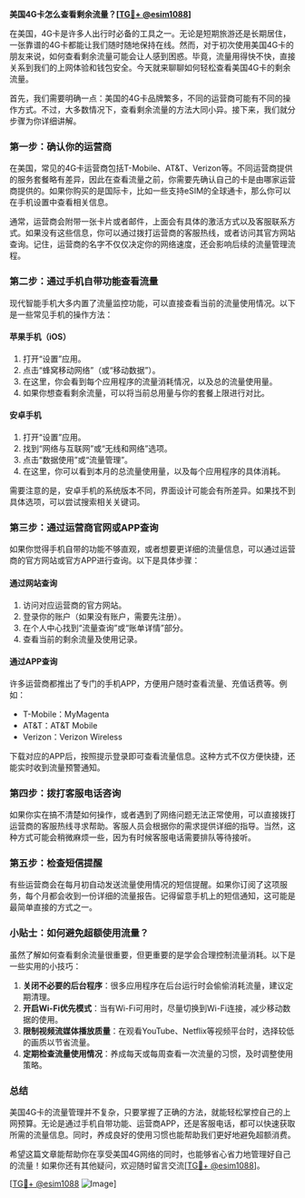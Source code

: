 **美国4G卡怎么查看剩余流量？[[TG💪+ @esim1088](https://t.me/s/esim1088)]**

在美国，4G卡是许多人出行时必备的工具之一。无论是短期旅游还是长期居住，一张靠谱的4G卡都能让我们随时随地保持在线。然而，对于初次使用美国4G卡的朋友来说，如何查看剩余流量可能会让人感到困惑。毕竟，流量用得快不快，直接关系到我们的上网体验和钱包安全。今天就来聊聊如何轻松查看美国4G卡的剩余流量。

首先，我们需要明确一点：美国的4G卡品牌繁多，不同的运营商可能有不同的操作方式。不过，大多数情况下，查看剩余流量的方法大同小异。接下来，我们就分步骤为你详细讲解。

### **第一步：确认你的运营商**

在美国，常见的4G卡运营商包括T-Mobile、AT&T、Verizon等。不同运营商提供的服务套餐略有差异，因此在查看流量之前，你需要先确认自己的卡是由哪家运营商提供的。如果你购买的是国际卡，比如一些支持eSIM的全球通卡，那么你可以在手机设置中查看相关信息。

通常，运营商会附带一张卡片或者邮件，上面会有具体的激活方式以及客服联系方式。如果没有这些信息，你可以通过拨打运营商的客服热线，或者访问其官方网站查询。记住，运营商的名字不仅仅决定你的网络速度，还会影响后续的流量管理流程。

### **第二步：通过手机自带功能查看流量**

现代智能手机大多内置了流量监控功能，可以直接查看当前的流量使用情况。以下是一些常见手机的操作方法：

#### **苹果手机（iOS）**
1. 打开“设置”应用。
2. 点击“蜂窝移动网络”（或“移动数据”）。
3. 在这里，你会看到每个应用程序的流量消耗情况，以及总的流量使用量。
4. 如果你想查看剩余流量，可以将当前总用量与你的套餐上限进行对比。

#### **安卓手机**
1. 打开“设置”应用。
2. 找到“网络与互联网”或“无线和网络”选项。
3. 点击“数据使用”或“流量管理”。
4. 在这里，你可以看到本月的总流量使用量，以及每个应用程序的具体消耗。

需要注意的是，安卓手机的系统版本不同，界面设计可能会有所差异。如果找不到具体选项，可以尝试搜索相关关键词。

### **第三步：通过运营商官网或APP查询**

如果你觉得手机自带的功能不够直观，或者想要更详细的流量信息，可以通过运营商的官方网站或官方APP进行查询。以下是具体步骤：

#### **通过网站查询**
1. 访问对应运营商的官方网站。
2. 登录你的账户（如果没有账户，需要先注册）。
3. 在个人中心找到“流量查询”或“账单详情”部分。
4. 查看当前的剩余流量及使用记录。

#### **通过APP查询**
许多运营商都推出了专门的手机APP，方便用户随时查看流量、充值话费等。例如：
- T-Mobile：MyMagenta
- AT&T：AT&T Mobile
- Verizon：Verizon Wireless

下载对应的APP后，按照提示登录即可查看流量信息。这种方式不仅方便快捷，还能实时收到流量预警通知。

### **第四步：拨打客服电话咨询**

如果你实在搞不清楚如何操作，或者遇到了网络问题无法正常使用，可以直接拨打运营商的客服热线寻求帮助。客服人员会根据你的需求提供详细的指导。当然，这种方式可能会稍微麻烦一些，因为有时候客服电话需要排队等待接听。

### **第五步：检查短信提醒**

有些运营商会在每月初自动发送流量使用情况的短信提醒。如果你订阅了这项服务，每个月都会收到一份详细的流量报告。记得留意手机上的短信通知，这可能是最简单直接的方式之一。

### **小贴士：如何避免超额使用流量？**

虽然了解如何查看剩余流量很重要，但更重要的是学会合理控制流量消耗。以下是一些实用的小技巧：
1. **关闭不必要的后台程序**：很多应用程序在后台运行时会偷偷消耗流量，建议定期清理。
2. **开启Wi-Fi优先模式**：当有Wi-Fi可用时，尽量切换到Wi-Fi连接，减少移动数据的使用。
3. **限制视频流媒体播放质量**：在观看YouTube、Netflix等视频平台时，选择较低的画质以节省流量。
4. **定期检查流量使用情况**：养成每天或每周查看一次流量的习惯，及时调整使用策略。

### **总结**

美国4G卡的流量管理并不复杂，只要掌握了正确的方法，就能轻松掌控自己的上网预算。无论是通过手机自带功能、运营商APP，还是客服电话，都可以快速获取所需的流量信息。同时，养成良好的使用习惯也能帮助我们更好地避免超额消费。

希望这篇文章能帮助你在享受美国4G网络的同时，也能够省心省力地管理好自己的流量！如果你还有其他疑问，欢迎随时留言交流[[TG💪+ @esim1088](https://t.me/s/esim1088)]。

[[TG💪+ @esim1088](https://t.me/s/esim1088) ![Image](https://i.postimg.cc/4NQfJmqS/Snipaste-2025-05-13-00-14-12.png)]